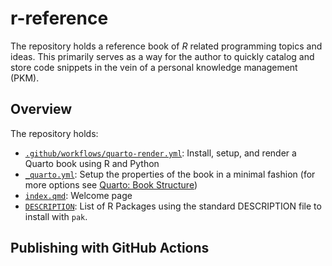 # r-reference

The repository holds a reference book of _R_ related programming topics and ideas. This primarily serves as a way for the author to quickly catalog and store code snippets in the vein of a personal knowledge management (PKM).

## Overview

The repository holds: 

- [`.github/workflows/quarto-render.yml`](.github/workflows/quarto-render.yml): Install, setup, and render a Quarto book using R and Python
- [`_quarto.yml`](_quarto.yml): Setup the properties of the book in a minimal fashion (for more options see [Quarto: Book Structure](https://quarto.org/docs/books/book-structure.html))
- [`index.qmd`](index.qmd): Welcome page
- [`DESCRIPTION`](DESCRIPTION): List of R Packages using the standard DESCRIPTION file to install with `pak`.

## Publishing with GitHub Actions
